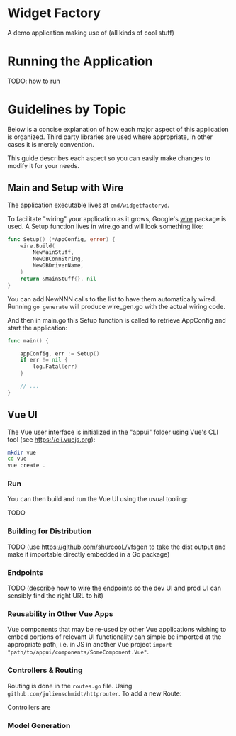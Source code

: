 # Widget Factory
A demo application making use of (all kinds of cool stuff)

# Running the Application

TODO: how to run

# Guidelines by Topic

Below is a concise explanation of how each major aspect of this application is organized.  Third party libraries are used where appropriate, in other cases it is merely convention.

This guide describes each aspect so you can easily make changes to modify it for your needs.

## Main and Setup with Wire

The application executable lives at `cmd/widgetfactoryd`.

To facilitate "wiring" your application as it grows, Google's [wire](https://github.com/google/wire) package is used.
A Setup function lives in wire.go and will look something like:

```go
func Setup() (*AppConfig, error) {
	wire.Build(
		NewMainStuff,
		NewDBConnString,
		NewDBDriverName,
	)
	return &MainStuff{}, nil
}
```

You can add NewNNN calls to the list to have them automatically wired.  Running `go generate` will produce wire_gen.go with the actual wiring code.

And then in main.go this Setup function is called to retrieve AppConfig and start the application:

```go
func main() {

	appConfig, err := Setup()
	if err != nil {
		log.Fatal(err)
	}

    // ...
}
```


## Vue UI

The Vue user interface is initialized in the "appui" folder using Vue's CLI tool (see https://cli.vuejs.org):

```bash
mkdir vue
cd vue
vue create .
```

### Run

You can then build and run the Vue UI using the usual tooling:

TODO

### Building for Distribution

TODO (use https://github.com/shurcooL/vfsgen to take the dist output and make it importable directly embedded in a Go package)

### Endpoints

TODO (describe how to wire the endpoints so the dev UI and prod UI can sensibly find the right URL to hit)

### Reusability in Other Vue Apps

Vue components that may be re-used by other Vue applications wishing to embed portions of relevant UI functionality can simple be imported at the appropriate path, i.e. in JS in another Vue project `import "path/to/appui/components/SomeComponent.Vue"`.


### Controllers &amp; Routing


Routing is done in the `routes.go` file.  Using `github.com/julienschmidt/httprouter`.  To add a new Route:


Controllers are 





### Model Generation

